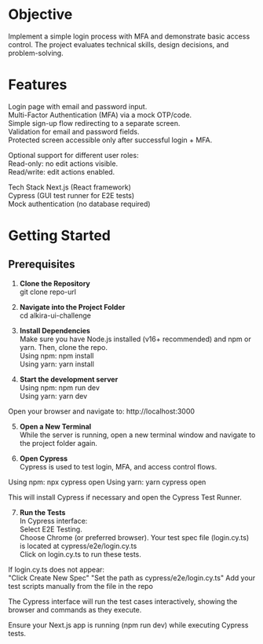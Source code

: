# Objective

Implement a simple login process with MFA and demonstrate basic access control. The project evaluates technical skills, design decisions, and problem-solving.

# Features
Login page with email and password input.  
Multi-Factor Authentication (MFA) via a mock OTP/code.  
Simple sign-up flow redirecting to a separate screen.  
Validation for email and password fields.  
Protected screen accessible only after successful login + MFA.  

Optional support for different user roles:  
Read-only: no edit actions visible.  
Read/write: edit actions enabled.  
  
Tech Stack
Next.js (React framework)  
Cypress (GUI test runner for E2E tests)  
Mock authentication (no database required)  


# Getting Started
## Prerequisites
1. **Clone the Repository**  
git clone repo-url  

2. **Navigate into the Project Folder**  
cd alkira-ui-challenge  

3. **Install Dependencies**  
Make sure you have Node.js installed (v16+ recommended) and npm or yarn. Then, clone the repo.  
Using npm: npm install  
Using yarn: yarn install  

4. **Start the development server**  
Using npm: npm run dev  
Using yarn: yarn dev    

Open your browser and navigate to: http://localhost:3000

5. **Open a New Terminal**  
While the server is running, open a new terminal window and navigate to the project folder again.

6. **Open Cypress**  
Cypress is used to test login, MFA, and access control flows.   
  
Using npm: npx cypress open 
Using yarn: yarn cypress open  

This will install Cypress if necessary and open the Cypress Test Runner.  

7. **Run the Tests**  
In Cypress interface:  
    Select E2E Testing.    
    Choose Chrome (or preferred browser). 
    Your test spec file (login.cy.ts) is located at cypress/e2e/login.cy.ts    
    Click on login.cy.ts to run these tests.  

If login.cy.ts does not appear:  
    "Click Create New Spec"
    "Set the path as cypress/e2e/login.cy.ts"
    Add your test scripts manually from the file in the repo


The Cypress interface will run the test cases interactively, showing the browser and commands as they execute.

Ensure your Next.js app is running (npm run dev) while executing Cypress tests.
